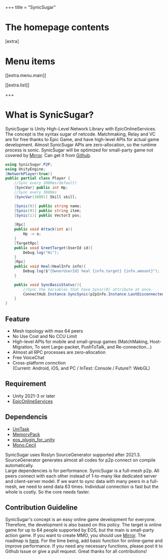 +++
title = "SynicSugar"

# The homepage contents
[extra]

# Menu items
[[extra.menu.main]]

[[extra.list]]

+++
# What is SynicSugar?
SynicSugar is Unity High-Level Network Library with EpicOnlineServices. The concept is the syntax sugar of netcode. Matchmaking, Relay and VC are for free thanks to Epic Game, and have high-level APIs for actual game development. Almost SynicSugar APIs are zero-allocation, so the runtime process is sonic. SynicSugar will be optimized for small-party game not covered by [Mirror](https://github.com/MirrorNetworking/Mirror). Can get it from [Github](https://github.com/skeyll/SynicSugar).


```cs
using SynicSugar.P2P;
using UnityEngine;
[NetworkPlayer(true)]
public partial class Player {  
    //Sync every 1000ms(default)
    [SyncVar] public int Hp;
    //Sync every 3000ms
    [SyncVar(3000)] Skill skill;

    [Synic(0)] public string name;
    [Synic(0)] public string item;
    [Synic(1)] public Vector3 pos;
    
    [Rpc] 
    public void Attack(int a){
        Hp -= a;
    }
    [TargetRpc]
    public void GreetTarget(UserId id){
        Debug.log("Hi");
    }
    [Rpc]
    public void Heal(HealInfo info){
        Debug.log($"{OwnerUserId} heal {info.target} {info.amount}");
    }

    public void SyncBasisStatus(){
        //Sync the Variables that have Synic(0) attribute at once.
        ConnectHub.Instance.SyncSynic(p2pInfo.Instance.LastDisconnectedUsersId, 0);
    }
}
```

## Feature
 - Mesh topology with max 64 peers
 - No Use Cost and No CCU Limit
 - High-level APIs for mobile and small-group games (MatchMaking, Host-Migration, To sent Large-packet, PushToTalk, and Re-connection...)
 - Almost all RPC processes are zero-allocation
 - Free VoiceChat
 - Cross-platform connction <br>
    (Current: Android, iOS, and PC / InTest: Console / Future?: WebGL)

## Requirement
 - Unity 2021-3 or later
 - [EpicOnlineServices](https://dev.epicgames.com/en-US/services)

## Dependencis
- [UniTask](https://github.com/Cysharp/UniTask)
- [MemoryPack](https://github.com/Cysharp/MemoryPack)
- [eos_plugin_for_unity](https://github.com/PlayEveryWare/eos_plugin_for_unity)
- [Mono.Cecil](https://github.com/jbevain/cecil)

 SynicSugar uses Roslyn SourceGenerator supported after 2021.3. SourceGenerator generates almost all codes for p2p connect on compile automatically.  
Large dependencies is for performance. SynicSugar is a full-mesh p2p. All peers connect with each other instead of 1-to-many like dedicated server and client-server model. If we want to sync data with many peers in a full-mesh, we need to send data 63 times. Individual connection is fast but the whole is costly. So the core needs faster. 

## Contribution Guideline
SynicSugar's concept is an easy online game development for everyone. Therefore, the development is also based on this policy. The target is online game for up to 64 people supported by EOS, but the main is small-party action game. If you want to create MMO, you should use [Mirror](https://github.com/MirrorNetworking/Mirror). 
The roadmap is [here](https://github.com/users/skeyll/projects/5/views/2). For the time being, add basic function for online-game and improve performance. If you need any necessary functions, please post it to Github Issue or give a pull request. Great thanks for all contributions!